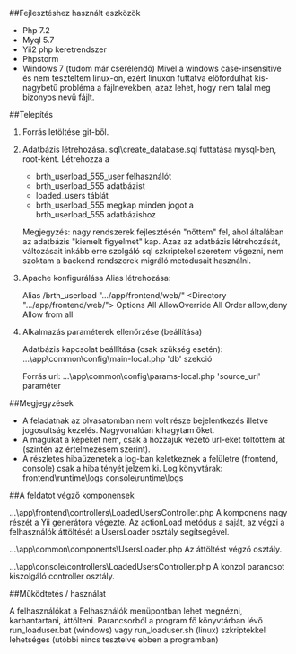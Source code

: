 ##Fejlesztéshez használt eszközök

  - Php 7.2
  - Myql 5.7
  - Yii2 php keretrendszer
  - Phpstorm
  - Windows 7 (tudom már cserélendő)
     Mivel a windows case-insensitive és nem teszteltem linux-on, 
     ezért linuxon futtatva előfordulhat 
     kis-nagybetű probléma a fájlnevekben, azaz lehet, hogy nem 
     talál meg bizonyos nevű fájlt.

##Telepítés

1. Forrás letöltése git-ből.

2. Adatbázis létrehozása.
    sql\create_database.sql futtatása mysql-ben, root-ként.
    Létrehozza a 
      - brth_userload_555_user felhasználót
      - brth_userload_555 adatbázist
      - loaded_users táblát
      - brth_userload_555 megkap minden jogot a  
        brth_userload_555 adatbázishoz

    Megjegyzés: nagy rendszerek fejlesztésén "nőttem" fel, ahol 
    általában az adatbázis "kiemelt figyelmet" kap.
    Azaz az adatbázis létrehozását, változásait inkább erre szolgáló
    sql szkriptekel szeretem végezni, nem szoktam a backend rendszerek
    migráló metódusait használni.

3. Apache konfigurálása 
	Alias létrehozása:

	Alias /brth_userload ".../app/frontend/web/"
	<Directory ".../app/frontend/web/">
	     Options All 
	     AllowOverride All
	     Order allow,deny
	     Allow from all
	</Directory>

4. Alkalmazás paraméterek ellenőrzése (beállítása)

	Adatbázis kapcsolat beállítása (csak szükség esetén):
       ...\app\common\config\main-local.php
       'db' szekció

	Forrás url:
       ...\app\common\config\params-local.php
       'source_url' paraméter

##Megjegyzések

- A feladatnak az olvasatomban nem volt része bejelentkezés illetve jogosultság kezelés.
  Nagyvonalúan kihagytam őket.
- A magukat a képeket nem, csak a hozzájuk vezető url-eket töltöttem át (szintén az értelmezésem szerint).
- A részletes hibaüzenetek a log-ban keletkeznek a felületre (frontend, console) csak a hiba
  tényét jelzem ki.
  Log könyvtárak: frontend\runtime\logs
                  console\runtime\logs


##A feldatot végző komponensek

...\app\frontend\controllers\LoadedUsersController.php
   A komponens nagy részét a Yii generátora végezte.
   Az actionLoad metódus a saját, az végzi a felhasználók áttöltését a UsersLoader osztály segítségével.

...\app\common\components\UsersLoader.php
   Az áttöltést végző osztály.   

...\app\console\controllers\LoadedUsersController.php
   A konzol parancsot kiszolgáló controller osztály.


##Működtetés / használat

A felhasználókat a Felhasználók menüpontban lehet megnézni, karbantartani, áttölteni.
Parancsorból a program fő könyvtárban lévő run_loaduser.bat (windows) vagy run_loaduser.sh (linux)
szkriptekkel lehetséges (utóbbi nincs tesztelve ebben a programban)



